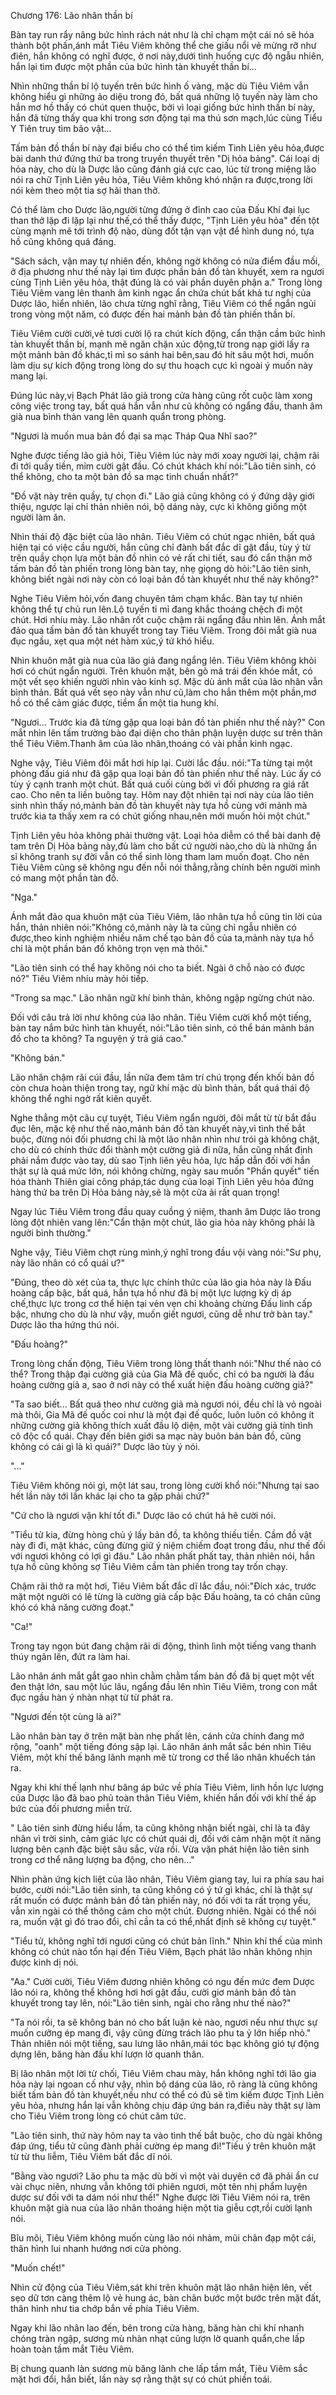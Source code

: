 




Chương 176: Lão nhân thần bí


Bàn tay run rẩy nâng bức hình rách nát như là chỉ chạm một cái nó sẽ hóa thành bột phấn,ánh mắt Tiêu Viêm không thể che giấu nổi vẻ mừng rỡ như điên, hắn không có nghĩ được, ở nơi này,dưới tình huống cực độ ngẫu nhiên, hắn lại tìm được một phần của bức hình tàn khuyết thần bí...

Nhìn những thần bí lộ tuyến trên bức hình ố vàng, mặc dù Tiêu Viêm vẫn không hiểu gì những ảo diệu trong đó, bất quá những lộ tuyến này làm cho hắn mơ hồ thấy có chút quen thuộc, bởi vì loại giống bức hình thần bí này, hắn đã từng thấy qua khi trong sơn động tại ma thú sơn mạch,lúc cùng Tiểu Y Tiên truy tìm bảo vật...

Tấm bản đồ thần bí này đại biểu cho có thể tìm kiếm Tinh Liên yêu hỏa,được bài danh thứ đứng thứ ba trong truyền thuyết trên "Dị hỏa bảng". Cái loại dị hỏa này, cho dù là Dược lão cũng đánh giá cực cao, lúc từ trong miệng lão nói ra chữ Tịnh Liên yêu hỏa, Tiêu Viêm không khó nhận ra được,trong lời nói kèm theo một tia sợ hãi than thở.

Có thể làm cho Dược lão,người từng đứng ở đỉnh cao của Đấu Khí đại lục than thở lặp đi lặp lại như thế,có thể thấy được, "Tịnh Liên yêu hỏa" đến tột cùng mạnh mẽ tới trình độ nào, dùng đốt tận vạn vật để hình dung nó, tựa hồ cũng không quá đáng.

"Sách sách, vận may tự nhiên đến, không ngờ không có nửa điểm đầu mối, ở địa phương như thế này lại tìm được phần bản đồ tàn khuyết, xem ra ngươi cùng Tịnh Liên yêu hỏa, thật đúng là có vài phần duyên phận a." Trong lòng Tiêu Viêm vang lên thanh âm kinh ngạc ẩn chứa chút bất khả tư nghị của Dược lão, hiển nhiên, lão chưa từng nghĩ rằng, Tiêu Viêm có thể ngắn ngủi trong vòng một năm, có được đến hai mảnh bản đồ tàn phiến thần bí.

Tiêu Viêm cười cười,vẻ tươi cười lộ ra chút kích động, cẩn thận cầm bức hình tàn khuyết thần bí, mạnh mẽ ngăn chặn xúc động,từ trong nạp giới lấy ra một mảnh bản đồ khác,tỉ mỉ so sánh hai bên,sau đó hít sâu một hơi, muốn làm dịu sự kích động trong lòng do sự thu hoạch cực kì ngoài ý muốn này mang lại.

Đúng lúc này,vị Bạch Phát lão giả trong cửa hàng cũng rốt cuộc làm xong công việc trong tay, bất quá hắn vẫn như cũ không có ngẩng đầu, thanh âm già nua bình thản vang lên quanh quẩn trong phòng.

"Ngươi là muốn mua bản đồ đại sa mạc Tháp Qua Nhĩ sao?"

Nghe được tiếng lão giả hỏi, Tiêu Viêm lúc này mới xoay người lại, chậm rãi đi tới quầy tiền, mỉm cười gật đầu. Có chút khách khí nói:"Lão tiên sinh, có thể không, cho ta một bản đồ sa mạc tinh chuẩn nhất?"

"Đồ vật này trên quầy, tự chọn đi." Lão giả cũng không có ý đứng dậy giới thiệu, ngược lại chỉ thản nhiên nói, bộ dáng này, cực kì không giống một người làm ăn.

Nhìn thái độ đặc biệt của lão nhân. Tiêu Viêm có chút ngạc nhiên, bất quá hiện tại có việc cầu người, hắn cũng chỉ đành bất đắc dĩ gật đầu, tùy ý từ trên quầy chọn lựa một bản đồ nhìn có vẻ rất chi tiết, sau đó cẩn thận mở tấm bản đồ tàn phiến trong lòng bàn tay, nhẹ giọng dò hỏi:"Lão tiên sinh, không biết ngài nơi này còn có loại bản đồ tàn khuyết như thế này không?"

Nghe Tiêu Viêm hỏi,vốn đang chuyên tâm chạm khắc. Bàn tay tự nhiên không thể tự chủ run lên.Lộ tuyến tỉ mỉ đang khắc thoáng chệch đi một chút. Hơi nhíu mày. Lão nhân rốt cuộc chậm rãi ngẩng đầu nhìn lên. Ánh mắt đảo qua tấm bản đồ tàn khuyết trong tay Tiêu Viêm. Trong đôi mắt già nua đục ngầu, xẹt qua một nét hàm xúc,ý tứ khó hiểu.

Nhìn khuôn mặt già nua của lão giả đang ngẩng lên. Tiêu Viêm không khỏi hơi có chút ngẩn người. Trên khuôn mặt, bên gò má trái đến khóe mắt, có một vết sẹo khiến người nhìn vào kinh sợ. Mặc dù ánh mắt của lão nhân vẫn bình thản. Bất quá vết sẹo này vẫn như cũ,làm cho hắn thêm một phần,mơ hồ có thể cảm giác được, tiềm ẩn một tia hung khí.

"Ngươi... Trước kia đã từng gặp qua loại bản đồ tàn phiến như thế này?" Con mắt nhìn lên tấm trường bào đại diện cho thân phận luyện dược sư trên thân thể Tiêu Viêm.Thanh âm của lão nhân,thoáng có vài phần kinh ngạc.

Nghe vậy, Tiêu Viêm đôi mắt hơi híp lại. Cười lắc đầu. nói:"Ta từng tại một phòng đấu giá như đã gặp qua loại bản đồ tàn phiến như thế này. Lúc ấy có tùy ý cạnh tranh một chút. Bất quá cuối cùng bởi vì đối phương ra giá rất cao. Cho nên ta liền buông tay. Hôm nay đột nhiên tại nơi này của lão tiên sinh nhìn thấy nó,mảnh bản đồ tàn khuyết này tựa hồ cùng với mảnh mà trước kia ta thấy xem ra có chút giống nhau,nên mới muốn hỏi một chút."

Tịnh Liên yêu hỏa không phải thường vật. Loại hỏa diễm có thể bài danh đệ tam trên Dị Hỏa bảng này,đủ làm cho bất cứ người nào,cho dù là những ẩn sĩ không tranh sự đời vẫn có thể sinh lòng tham lam muốn đoạt. Cho nên Tiêu Viêm cũng sẽ không ngu đến nỗi nói thẳng,rằng chính bên người mình có mang một phần tàn đồ.

"Nga."

Ánh mắt đảo qua khuôn mặt của Tiêu Viêm, lão nhân tựa hồ cũng tin lời của hắn, thản nhiên nói:"Không có,mảnh này là ta cũng chỉ ngẫu nhiên có được,theo kinh nghiệm nhiều năm chế tạo bản đồ của ta,mảnh này tựa hồ chỉ là một phần bản đồ không trọn vẹn mà thôi."

"Lão tiên sinh có thể hay không nói cho ta biết. Ngài ở chỗ nào có được nó?" Tiêu Viêm nhíu mày hỏi tiếp.

"Trong sa mạc." Lão nhân ngữ khí bình thản, không ngập ngừng chút nào.

Đối với câu trả lời như không của lão nhân. Tiêu Viêm cười khổ một tiếng, bàn tay nắm bức hình tàn khuyết, nói:"Lão tiên sinh, có thể bán mảnh bản đồ cho ta không? Ta nguyện ý trả giá cao."

"Không bán."

Lão nhân chậm rãi cúi đầu, lần nữa đem tâm trí chú trọng đến khối bản đồ còn chưa hoàn thiện trong tay, ngữ khí mặc dù bình thản, bất quá thái độ không thể nghi ngờ rất kiên quyết.

Nghe thẳng một câu cự tuyệt, Tiêu Viêm ngẩn người, đôi mắt từ từ bắt đầu đục lên, mặc kệ như thế nào,mảnh bản đồ tàn khuyết này,vì tình thế bắt buộc, đừng nói đối phương chỉ là một lão nhân nhìn như trói gà không chặt, cho dù có chính thức đổi thành một cường giả đi nữa, hắn cũng nhất định phải nắm được vào tay, dù sao Tịnh liên yêu hỏa, lực hấp dẫn đối với hắn thật sự là quá mức lớn, nói không chừng, ngày sau muốn "Phần quyết" tiến hóa thành Thiên giai công pháp,tác dụng của loại Tịnh Liên yêu hỏa đứng hàng thứ ba trên Dị Hỏa bảng này,sẽ là một cửa ải rất quan trọng!

Ngay lúc Tiêu Viêm trong đầu quay cuồng ý niệm, thanh âm Dược lão trong lòng đột nhiên vang lên:"Cẩn thận một chút, lão gia hỏa này không phải là người bình thường."

Nghe vậy, Tiêu Viêm chợt rùng mình,ý nghĩ trong đầu vội vàng nói:"Sư phụ, này lão nhân có cổ quái ư?"

"Đúng, theo dò xét của ta, thực lực chính thức của lão gia hỏa này là Đấu hoàng cấp bậc, bất quá, hắn tựa hồ như đã bị một lực lượng kỳ dị áp chế,thực lực trong cơ thể hiện tại vẻn vẹn chỉ khoảng chừng Đấu linh cấp bậc, nhưng cho dù là như vậy, muốn giết ngươi, cũng dễ như trở bàn tay." Dược lão tha hứng thú nói.

"Đấu hoàng?"

Trong lòng chấn động, Tiêu Viêm trong lòng thất thanh nói:"Như thế nào có thể? Trong thập đại cường giả của Gia Mã đế quốc, chỉ có ba người là đấu hoàng cường giả a, sao ở nơi này có thể xuất hiện đấu hoàng cường giả?"

"Ta sao biết... Bất quá theo như cường giả mà ngươi nói, đều chỉ là vỏ ngoài mà thôi, Gia Mã đế quốc coi như là một đại đế quốc, luôn luôn có không ít những cường giả không thích xuất đầu lộ diện, một vài cường giả tính tình cô độc cổ quái. Chạy đến biên giới sa mạc này buôn bán bản đồ, cũng không có cái gì là kì quái?" Dược lão tùy ý nói.

"..."

Tiêu Viêm không nói gì, một lát sau, trong lòng cười khổ nói:"Nhưng tại sao hết lần này tới lần khác lại cho ta gặp phải chứ?"

"Cứ cho là ngươi vận khí tốt đi." Dược lão có chút hả hê cười nói.

"Tiểu tử kia, đừng hòng chủ ý lấy bản đồ, ta không thiếu tiền. Cầm đồ vật này đi đi, mặt khác, cũng đừng giữ ý niệm chiếm đoạt trong đầu, như thế đối với ngươi không có lợi gì đâu." Lão nhân phất phất tay, thản nhiên nói, hắn tựa hồ cũng không sợ Tiêu Viêm cầm tàn phiến trong tay trốn chạy.

Chậm rãi thở ra một hơi, Tiêu Viêm bất đắc dĩ lắc đầu, nói:"Đích xác, trước mặt một người có lẽ từng là cường giả cấp bậc Đấu hoàng, ta có chân cũng khó có khả năng cường đoạt."

"Ca!"

Trong tay ngọn bút đang chậm rãi di động, thình lình một tiếng vang thanh thúy ngân lên, đứt ra làm hai.

Lão nhân ánh mắt gắt gao nhìn chằm chằm tấm bản đồ đã bị quẹt một vết đen thật lớn, sau một lúc lâu, ngẩng đầu lên nhìn Tiêu Viêm, trong con mắt đục ngầu hàn ý nhàn nhạt từ từ phát ra.

"Ngươi đến tột cùng là ai?"

Lão nhân bàn tay ở trên mặt bàn nhẹ phất lên, cánh cửa chính đang mở rộng, "oanh" một tiếng đóng sập lại. Lão nhân ánh mắt sắc bén nhìn Tiêu Viêm, một khí thế băng lãnh mạnh mẽ từ trong cơ thể lão nhân khuếch tán ra.

Ngay khi khí thế lạnh như băng áp bức về phía Tiêu Viêm, linh hồn lực lượng của Dược lão đã bao phủ toàn thân Tiêu Viêm, khiến hắn đối với khí thế áp bức của đối phương miễn trừ.

" Lão tiên sinh đừng hiểu lầm, ta cũng không nhận biết ngài, chỉ là ta đây nhân vì trời sinh, cảm giác lực có chút quái dị, đối với cảm nhận một ít năng lượng bên cạnh đặc biệt sâu sắc, vừa rồi. Vừa vặn phát hiện lão tiên sinh trong cơ thể năng lượng ba động, cho nên..."

Nhìn phản ứng kịch liệt của lão nhân, Tiêu Viêm giang tay, lui ra phía sau hai bước, cười nói:"Lão tiên sinh, ta cũng không có ý tứ gì khác, chỉ là thật sự rất muốn có được mảnh bản đồ tàn phiến này, nó đối với ta rất trọng yếu, vẫn xin ngài có thể thông cảm cho một chút. Đương nhiên. Ngài có thể nói ra, muốn vật gì đó trao đổi, chỉ cần ta có thể,nhất định sẽ không cự tuyệt."

"Tiểu tử, không nghĩ tới ngươi cũng có chút bản lĩnh." Nhìn khí thế của mình không có chút nào tổn hại đến Tiêu Viêm, Bạch phát lão nhân không nhịn được kinh dị nói.

"Aa." Cười cười, Tiêu Viêm đương nhiên không có ngu đến mức đem Dược lão nói ra, không thể không hơi hơi gật đầu, cười giơ mảnh bản đồ tàn khuyết trong tay lên, nói:"Lão tiên sinh, ngài cho rằng như thế nào?"

"Ta nói rồi, ta sẽ không bán nó cho bất luận kẻ nào, ngươi nếu như thực sự muốn cưỡng ép mang đi, vậy cũng đừng trách lão phu ta ỷ lớn hiếp nhỏ." Thản nhiên nói một tiếng, sau lưng lão nhân,mái tóc bạc không gió tự động dựng lên, băng hàn đấu khí lượn lờ quanh thân.

Bị lão nhân một lời từ chối, Tiêu Viêm chau mày, hắn không nghĩ tới lão gia hỏa này lại ngoan cố như vậy, nhìn bộ dáng của lão, rõ ràng là cũng không biết tấm bản đồ tàn khuyết,nếu như có thể có đủ sẽ tìm kiếm được Tịnh Liên yêu hỏa, nhưng hắn lại vẫn không chịu đáp ứng bán ra,điều này thật sự làm cho Tiêu Viêm trong lòng có chút căm tức.

"Lão tiên sinh, thứ này hôm nay ta vào tình thế bắt buộc, cho dù ngài không đáp ứng, tiểu tử cũng đành phải cường ép mang đi!"Tiếu ý trên khuôn mặt từ từ thu liễm, Tiêu Viêm bất đắc dĩ nói.

"Bằng vào ngươi? Lão phu ta mặc dù bởi vì một vài duyên cớ đã phải ẩn cư vài chục niên, nhưng vẫn không tới phiên ngươi, một tên nhị phẩm luyện dược sư đối với ta dám nói như thế!" Nghe được lời Tiêu Viêm nói ra, trên khuôn mặt già nua của lão nhân thoáng hiện một tia giễu cợt,rồi cười lạnh nói.

Bĩu môi, Tiêu Viêm không muốn cùng lão nói nhảm, mũi chân đạp một cái, thân hình lui nhanh hướng nơi cửa phòng.

"Muốn chết!"

Nhìn cử động của Tiêu Viêm,sát khí trên khuôn mặt lão nhân hiện lên, vết sẹo dữ tơn càng thêm lộ vẻ hung ác, bàn chân bước một bước trên mặt đất, thân hình như tia chớp bắn về phía Tiêu Viêm.

Ngay khi lão nhân lao đến, bên trong cửa hàng, băng hàn chi khí nhanh chóng tràn ngập, sương mù nhàn nhạt cũng lượn lờ quanh quẩn,che lấp hoàn toàn tầm mắt Tiêu Viêm.

Bị chung quanh làn sương mù băng lãnh che lấp tầm mắt, Tiêu Viêm sắc mặt hơi đổi, hắn biết, lần này sợ rằng thật sự có chút phiền toái.




